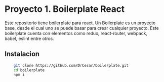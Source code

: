 
# Proyecto 1. Boilerplate React

Este repositorio tiene boilerplate para react. Un Boilerplate es un proyecto base, desde el cual uno se puede basar para crear cualquier proyecto.
Este boilerplate cuenta con elementos como redux, react-router, webpack, babel, eslint entre otros.

## Instalacion

```bash
    git clone https://github.com/DrCesar/boilerplate.git
    cd boilerplate
    npm i
```